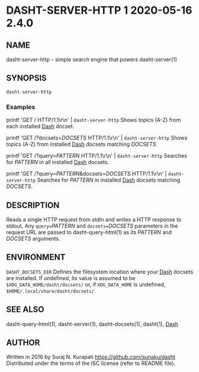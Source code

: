 # DASHT-SERVER-HTTP 1           2020-05-16                            2.4.0

## NAME

dasht-server-http - simple search engine that powers dasht-server(1)

## SYNOPSIS

`dasht-server-http`

### Examples

printf 'GET / HTTP/1.1\r\n' | `dasht-server-http`
  Shows topics (A-Z) from each installed [Dash] docset.

printf 'GET /?docsets=*DOCSETS* HTTP/1.1\r\n' | `dasht-server-http`
  Shows topics (A-Z) from installed [Dash] docsets matching *DOCSETS*.

printf 'GET /?query=*PATTERN* HTTP/1.1\r\n' | `dasht-server-http`
  Searches for *PATTERN* in all installed [Dash] docsets.

printf 'GET /?query=*PATTERN*&docsets=*DOCSETS* HTTP/1.1\r\n' | `dasht-server-http`
  Searches for *PATTERN* in installed [Dash] docsets matching *DOCSETS*.

## DESCRIPTION

Reads a single HTTP request from stdin and writes a HTTP response to stdout.
Any `query=`*PATTERN* and `docsets=`*DOCSETS* parameters in the request URL
are passed to dasht-query-html(1) as its *PATTERN* and *DOCSETS* arguments.

## ENVIRONMENT

`DASHT_DOCSETS_DIR`
  Defines the filesystem location where your [Dash] docsets are installed.
  If undefined, its value is assumed to be `$XDG_DATA_HOME/dasht/docsets/`
  or, if `XDG_DATA_HOME` is undefined, `$HOME/.local/share/dasht/docsets/`.

## SEE ALSO

dasht-query-html(1), dasht-server(1), dasht-docsets(1), dasht(1), [Dash]

[Dash]: https://kapeli.com/dash

## AUTHOR

Written in 2016 by Suraj N. Kurapati <https://github.com/sunaku/dasht>
Distributed under the terms of the ISC license (refer to README file).